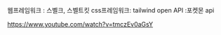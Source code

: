 웹프레임워크 : 스벨크, 스벨트킷
css프레임워크: tailwind
open API :포켓몬 api

https://www.youtube.com/watch?v=tmczEv0aGsY
